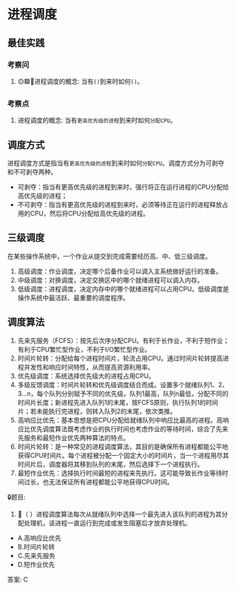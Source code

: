 # 进程调度


## 最佳实践

### 考察问

1. 🟡🟩💚进程调度的概念: 当有`()`到来时如何`()`。

### 考察点

1. 进程调度的概念: 当有`更高优先级的进程`到来时如何`分配CPU`。


## 调度方式

进程调度方式是指当有`更高优先级的进程`到来时如何`分配CPU`。调度方式分为可剥夺和不可剥夺两种。

- 可剥夺：指当有更高优先级的进程到来时，强行将正在运行进程的CPU分配给高优先级的进程；
- 不可剥夺：指当有更高优先级的进程到来时，必须等待正在运行的进程释放占用的CPU，然后将CPU分配给高优先级的进程。

## 三级调度

在某些操作系统中，一个作业从提交到完成需要经历高、中、低三级调度。

1. 高级调度：作业调度，决定哪个后备作业可以调入主系统做好运行的准备。
2. 中级调度：对换调度，决定交换区中的哪个就绪进程可以调入内存。
3. 低级调度：进程调度，决定内存中的哪个就绪进程可以占用CPU。低级调度是操作系统中最活跃、最重要的调度程序。

## 调度算法

1. 先来先服务（FCFS）：按先后次序分配CPU。有利于长作业，不利于短作业；有利于CPU繁忙型作业，不利于I/O繁忙型作业。
2. 时间片轮转：分配给每个进程时间片，轮流占用CPU。通过时间片轮转提高进程并发性和响应时间特性，从而提高资源利用率。
3. 优先级调度：系统选择优先级大的进程占用CPU。
4. 多级反馈调度：时间片轮转和优先级调度结合而成。设置多个就绪队列1、2、3…n，每个队列分别赋予不同的优先级，队列1最高，队列n最低，分配不同的时间片长度；新进程先进入队列1的末尾，按FCFS原则，执行队列1的时间片；若未能执行完进程，则转入队列2的末尾，依次类推。 
5. 高响应比优先：基本思想是把CPU分配给就绪队列中响应比最高的进程。高响应比优先调度算法既考虑作业的执行时间也考虑作业的等待时间，综合了先来先服务和最短作业优先两种算法的特点。
6. 时间片轮转：是一种常见的进程调度算法，其目的是确保所有进程都能公平地获得CPU时间片。每个进程被分配一个固定大小的时间片，当一个进程用尽其时间片后，调度器将其移到队列的末尾，然后选择下一个进程执行。 
7. 最短作业优先：选择执行时间最短的进程来先执行。这可能导致长作业等待时间过长，也无法保证所有进程都能公平地获得CPU时间。 



🔒题目:

1. 💚（  ）进程调度算法每次从就绪队列中选择一个最先进入该队列的进程为其分配处理机，该进程一直运行到完成或发生阻塞后才放弃处理机。

- A.高响应比优先
- B.时间片轮转
- C.先来先服务
- D.短作业优先

答案: C


